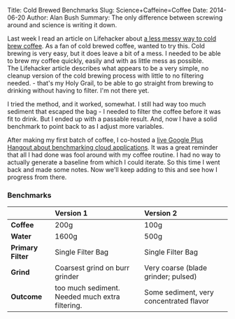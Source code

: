 Title: Cold Brewed Benchmarks
Slug: Science+Caffeine=Coffee
Date: 2014-06-20
Author: Alan Bush
Summary: The only difference between screwing around and science is writing it down.

Last week I read an article on Lifehacker about [a less messy way to cold brew coffee][1]. As a fan of cold brewed coffee, wanted to try this. Cold brewing is very easy, but it does leave a bit of a mess. I needed to be able to brew my coffee quickly, easily and with as little mess as possible.  
The Lifehacker article describes what appears to be a very simple, no cleanup version of the cold brewing process with little to no filtering needed. - that's my Holy Grail, to be able to go straight from brewing to drinking without having to filter. I'm not there yet. 

I tried the method, and it worked, somewhat.  I still had way too much sediment that escaped the bag - I needed to filter the coffee before it was fit to drink. But I ended up with a passable result. And, now I have a solid benchmark to point back to as I adjust more variables. 

After making my first batch of coffee, I co-hosted a [live Google Plus Hangout about benchmarking cloud applications][2]. It was a great reminder that all I had done was fool around with my coffee routine. I had no way to actually generate a baseline from which I could iterate. So this time I went back and made some notes. Now we'll keep adding to this and see how I progress from there.


[1]: http://lifehacker.com/this-cheap-no-mess-cold-brew-system-offers-a-hassle-fr-1582395519
[2]: http://www.youtube.com/watch?v=zhi8E15_yEQ&amp;feature=share

### Benchmarks

<table>
<colgroup>
<col style="text-align:left;"/>
<col style="text-align:left;"/>
</colgroup>

<thead>
<tr>
	<th style="text-align:left;"></th>
	<th style="text-align:left;">Version 1</th>
	<th style="text-align:left;">Version 2</th>
</tr>
</thead>

<tbody>
<tr>
	<td style="text-align:left;"><strong>Coffee</strong></td>
	<td style="text-align:left;">200g</td>
	<td style="text-align:left;">100g</td>
</tr>
<tr>
	<td style="text-align:left;"><strong>Water</strong></td>
	<td style="text-align:left;">1600g</td>
	<td style="text-align:left;">500g</td>
</tr>
<tr>
	<td style="text-align:left;"><strong>Primary Filter</strong></td>
	<td style="text-align:left;">Single Filter Bag</td>
	<td style="text-align:left;">Single Filter Bag</td>
</tr>
<tr>
	<td style="text-align:left;"><strong>Grind</strong></td>
	<td style="text-align:left;">Coarsest grind on burr grinder</td>
	<td style="text-align:left;">Very coarse (blade grinder; pulsed)</td>
</tr>
<tr>
	<td style="text-align:left;"><strong>Outcome</strong></td>
	<td style="text-align:left;">too much sediment. Needed much extra filtering.</td>
	<td style="text-align:left;">Some sediment, very concentrated flavor</td>
</tr>
</tbody>
</table>

